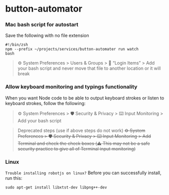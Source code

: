 # button-automator

### Mac bash script for autostart

Save the following with no file extension
```
#!/bin/zsh
npm --prefix ~/projects/services/button-automater run watch
bash
```

> ⚙️ System Preferences > Users & Groups > 🔑 “Login Items” > Add your bash script and never move that file to another location or it will break

### Allow keyboard monitoring and typings functionality

When you want Node code to be able to output keyboard strokes or listen to keyboard strokes, follow the following:

> ⚙️ System Preferences > 🛡 Security & Privacy > ⌨️ Input Monitoring > Add your bash script

> Deprecated steps (use if above steps do not work) ~~⚙️ System Preferences > 🛡 Security & Privacy > ⌨️ Input Monitoring > Add Terminal and check the check boxes (⚠️ This may not be a safe security practice to give all of Terminal input monitoring)~~

### Linux

`Trouble installing robotjs on linux?`
Before you can successfully install, run this:

```
sudo apt-get install libxtst-dev libpng++-dev
```
